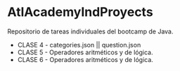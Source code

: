 # AtlAcademyIndProyects
Repositorio de tareas individuales del bootcamp de Java.
- CLASE 4 -
categories.json || 
question.json
- CLASE 5 -
Operadores aritméticos y de lógica.
- CLASE 6 -
Operadores aritméticos y de lógica.
